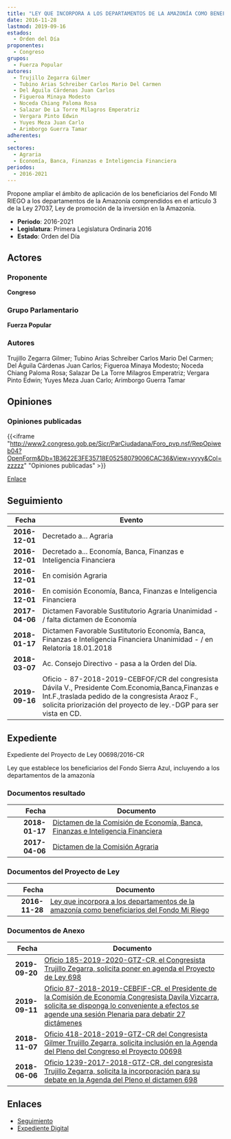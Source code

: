 ```yaml
---
title: "LEY QUE INCORPORA A LOS DEPARTAMENTOS DE LA AMAZONÍA COMO BENEFICIARIOS DEL FONDO MI RIEGO"
date: 2016-11-28
lastmod: 2019-09-16
estados: 
  - Orden del Día
proponentes: 
  - Congreso
grupos: 
  - Fuerza Popular
autores: 
  - Trujillo Zegarra Gilmer
  - Tubino Arias Schreiber Carlos Mario Del Carmen
  - Del Águila Cárdenas Juan Carlos
  - Figueroa Minaya Modesto
  - Noceda Chiang Paloma Rosa
  - Salazar De La Torre Milagros Emperatriz
  - Vergara Pinto Edwin
  - Yuyes Meza Juan Carlo
  - Arimborgo Guerra Tamar
adherentes: 
  - 
sectores: 
  - Agraria
  - Economía, Banca, Finanzas e Inteligencia Financiera
periodos: 
  - 2016-2021
---
```


Propone ampliar el ámbito de aplicación de los beneficiarios del Fondo MI RIEGO a los departamentos de la Amazonía comprendidos en el artículo 3 de la Ley 27037, Ley de promoción de la inversión en la Amazonía.

- **Periodo**: 2016-2021
- **Legislatura**: Primera Legislatura Ordinaria 2016
- **Estado**: Orden del Día

## Actores

### Proponente

**Congreso**

### Grupo Parlamentario

**Fuerza Popular**

### Autores

Trujillo Zegarra Gilmer; Tubino Arias Schreiber Carlos Mario Del Carmen; Del Águila Cárdenas Juan Carlos; Figueroa Minaya Modesto; Noceda Chiang Paloma Rosa; Salazar De La Torre Milagros Emperatriz; Vergara Pinto Edwin; Yuyes Meza Juan Carlo; Arimborgo Guerra Tamar


## Opiniones

### Opiniones publicadas

{{<iframe "http://www2.congreso.gob.pe/Sicr/ParCiudadana/Foro_pvp.nsf/RepOpiweb04?OpenForm&Db=1B3622E3FE35718E05258079006CAC36&View=yyyy&Col=zzzzz" "Opiniones publicadas" >}}

[Enlace](http://www2.congreso.gob.pe/Sicr/ParCiudadana/Foro_pvp.nsf/RepOpiweb04?OpenForm&Db=1B3622E3FE35718E05258079006CAC36&View=yyyy&Col=zzzzz)

## Seguimiento

| Fecha | Evento |
|------:|--------|
| **2016-12-01** | Decretado a... Agraria|
| **2016-12-01** | Decretado a... Economía, Banca, Finanzas e Inteligencia Financiera|
| **2016-12-01** | En comisión Agraria|
| **2016-12-01** | En comisión Economía, Banca, Finanzas e Inteligencia Financiera|
| **2017-04-06** | Dictamen Favorable Sustitutorio Agraria Unanimidad - / falta dictamen de Economía|
| **2018-01-17** | Dictamen Favorable Sustitutorio Economía, Banca, Finanzas e Inteligencia Financiera Unanimidad - / en Relatoría 18.01.2018|
| **2018-03-07** | Ac. Consejo Directivo - pasa a la Orden del Día.|
| **2019-09-16** | Oficio - 87-2018-2019-CEBFOF/CR del congresista Dávila V., Presidente Com.Economia,Banca,Finanzas e Int.F.,traslada pedido de la congresista Araoz F., solicita priorización del proyecto de ley.-DGP para ser vista en CD.|


## Expediente

Expediente del Proyecto de Ley 00698/2016-CR

Ley que establece los beneficiarios del Fondo Sierra Azul, incluyendo a los departamentos de la amazonía


### Documentos resultado

| Fecha | Documento |
|------:|--------|
| **2018-01-17** | [Dictamen de la Comisión de Economía, Banca, Finanzas e Inteligencia Financiera](http://www.leyes.congreso.gob.pe/Documentos/2016_2021/Dictamenes/Proyectos_de_Ley/00698DC09MAY20180117.PDF) |
| **2017-04-06** | [Dictamen de la Comisión Agraria](http://www.leyes.congreso.gob.pe/Documentos/2016_2021/Dictamenes/Proyectos_de_Ley/00698DC01MAY20170406.pdf) |

### Documentos del Proyecto de Ley

| Fecha | Documento |
|------:|--------|
| **2016-11-28** | [Ley que incorpora a los departamentos de la amazonía como beneficiarios del Fondo Mi Riego](http://www.leyes.congreso.gob.pe/Documentos/2016_2021/Proyectos_de_Ley_y_de_Resoluciones_Legislativas/PL0069820161128.pdf) |

### Documentos de Anexo

| Fecha | Documento |
|------:|--------|
| **2019-09-20** | [Oficio 185-2019-2020-GTZ-CR, el Congresista Trujillo Zegarra, solicita poner en agenda el Proyecto de Ley 698](http://www.leyes.congreso.gob.pe/Documentos/2016_2021/Oficios/Congresistas/OFICIO-185-2019-2020-GTZ-CR.pdf) |
| **2019-09-11** | [Oficio 87-2018-2019-CEBFIF-CR, el Presidente de la Comisión de Economía Congresista Davila Vizcarra, solicita se disponga lo conveniente a efectos se agende una sesión Plenaria para debatir 27 dictámenes](http://www.leyes.congreso.gob.pe/Documentos/2016_2021/Oficios/Comisiones_Ordinarias/OFICIO-87-2018-2019-CEBFIF-CR.pdf) |
| **2018-11-07** | [Oficio 418-2018-2019-GTZ-CR del Congresista Gilmer Trujillo Zegarra, solicita inclusión en la Agenda del Pleno del Congreso el Proyecto 00698](http://www.leyes.congreso.gob.pe/Documentos/2016_2021/Oficios/Congresistas/OFICIO-418-2018-2019-GTZ-CR.pdf) |
| **2018-06-06** | [Oficio 1239-2017-2018-GTZ-CR, del congresista Trujillo Zegarra, solicita la incorporación para su debate en la Agenda del Pleno el dictamen 698](http://www.leyes.congreso.gob.pe/Documentos/2016_2021/Oficios/Congresistas/OFICIO-1239-2017-2018-GTZ-CR.pdf) |

## Enlaces 

- [Seguimiento](http://www2.congreso.gob.pehttp://www2.congreso.gob.pe/Sicr/TraDocEstProc/CLProLey2016.nsf/f7fff46988ca05b1052578e100829cc7/9009540292fd8ff005258079005dfc19?OpenDocument)
- [Expediente Digital](http://www2.congreso.gob.pehttp://www2.congreso.gob.pe/Sicr/TraDocEstProc/CLProLey2016.nsf/f7fff46988ca05b1052578e100829cc7/9009540292fd8ff005258079005dfc19?OpenDocument&Click=05257FB7005EB655.eb71d0cf91d8294e05256cdf006b5706/$Body/0.1C6C)
